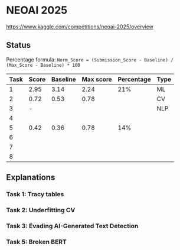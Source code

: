 # NEOAI 2025

https://www.kaggle.com/competitions/neoai-2025/overview

## Status

Percentage formula: `Norm_Score = (Submission_Score - Baseline) / (Max_Score - Baseline) * 100`

| Task | Score | Baseline | Max score | Percentage | Type |
| ---- | ----- | -------- | --------- | ---------- | ---- |
| 1    | 2.95  | 3.14     | 2.24      | 21%        | ML   |
| 2    | 0.72  | 0.53     | 0.78      |            | CV   |
| 3    | -     |          |           |            | NLP  |
| 4    |       |          |           |            |      |
| 5    | 0.42  | 0.36     | 0.78      | 14%        |      |
| 6    |       |          |           |            |      |
| 7    |       |          |           |            |      |
| 8    |       |          |           |            |      |

## Explanations

### Task 1: Tracy tables

### Task 2: Underfitting CV

### Task 3: Evading AI-Generated Text Detection

### Task 5: Broken BERT
